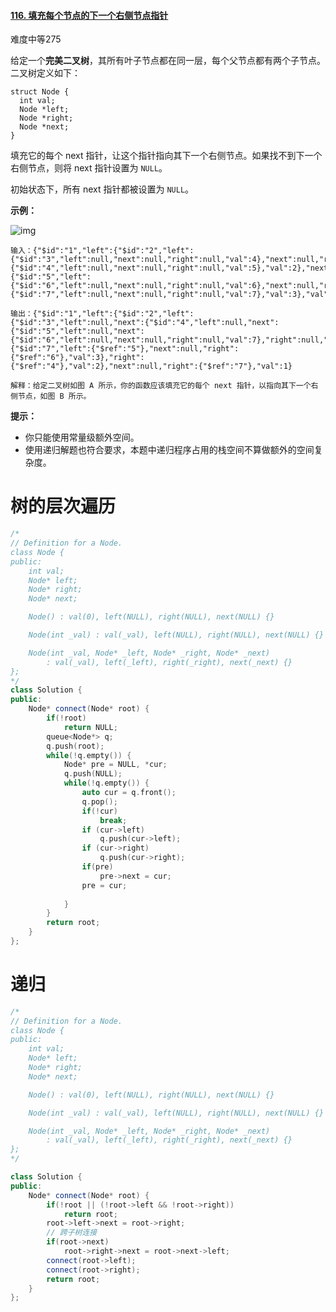 #### [116. 填充每个节点的下一个右侧节点指针](https://leetcode-cn.com/problems/populating-next-right-pointers-in-each-node/)

难度中等275

给定一个**完美二叉树**，其所有叶子节点都在同一层，每个父节点都有两个子节点。二叉树定义如下：

```
struct Node {
  int val;
  Node *left;
  Node *right;
  Node *next;
}
```

填充它的每个 next 指针，让这个指针指向其下一个右侧节点。如果找不到下一个右侧节点，则将 next 指针设置为 `NULL`。

初始状态下，所有 next 指针都被设置为 `NULL`。

 

**示例：**

![img](https://assets.leetcode-cn.com/aliyun-lc-upload/uploads/2019/02/15/116_sample.png)

```
输入：{"$id":"1","left":{"$id":"2","left":{"$id":"3","left":null,"next":null,"right":null,"val":4},"next":null,"right":{"$id":"4","left":null,"next":null,"right":null,"val":5},"val":2},"next":null,"right":{"$id":"5","left":{"$id":"6","left":null,"next":null,"right":null,"val":6},"next":null,"right":{"$id":"7","left":null,"next":null,"right":null,"val":7},"val":3},"val":1}

输出：{"$id":"1","left":{"$id":"2","left":{"$id":"3","left":null,"next":{"$id":"4","left":null,"next":{"$id":"5","left":null,"next":{"$id":"6","left":null,"next":null,"right":null,"val":7},"right":null,"val":6},"right":null,"val":5},"right":null,"val":4},"next":{"$id":"7","left":{"$ref":"5"},"next":null,"right":{"$ref":"6"},"val":3},"right":{"$ref":"4"},"val":2},"next":null,"right":{"$ref":"7"},"val":1}

解释：给定二叉树如图 A 所示，你的函数应该填充它的每个 next 指针，以指向其下一个右侧节点，如图 B 所示。
```

 

**提示：**

- 你只能使用常量级额外空间。
- 使用递归解题也符合要求，本题中递归程序占用的栈空间不算做额外的空间复杂度。





# 树的层次遍历

```c++
/*
// Definition for a Node.
class Node {
public:
    int val;
    Node* left;
    Node* right;
    Node* next;

    Node() : val(0), left(NULL), right(NULL), next(NULL) {}

    Node(int _val) : val(_val), left(NULL), right(NULL), next(NULL) {}

    Node(int _val, Node* _left, Node* _right, Node* _next)
        : val(_val), left(_left), right(_right), next(_next) {}
};
*/
class Solution {
public:
    Node* connect(Node* root) {
        if(!root)
            return NULL;
        queue<Node*> q;
        q.push(root);
        while(!q.empty()) {
            Node* pre = NULL, *cur;
            q.push(NULL);
            while(!q.empty()) {
                auto cur = q.front();
                q.pop();
                if(!cur)
                    break;
                if (cur->left) 
                    q.push(cur->left);
                if (cur->right) 
                    q.push(cur->right);
                if(pre) 
                    pre->next = cur;
                pre = cur;
                
            }
        }
        return root;
    }
};
```





# 递归

```c++
/*
// Definition for a Node.
class Node {
public:
    int val;
    Node* left;
    Node* right;
    Node* next;

    Node() : val(0), left(NULL), right(NULL), next(NULL) {}

    Node(int _val) : val(_val), left(NULL), right(NULL), next(NULL) {}

    Node(int _val, Node* _left, Node* _right, Node* _next)
        : val(_val), left(_left), right(_right), next(_next) {}
};
*/

class Solution {
public:
    Node* connect(Node* root) {
        if(!root || (!root->left && !root->right))
            return root;
        root->left->next = root->right;
        // 跨子树连接
        if(root->next)
            root->right->next = root->next->left;
        connect(root->left);
        connect(root->right);
        return root;
    }
};
```

